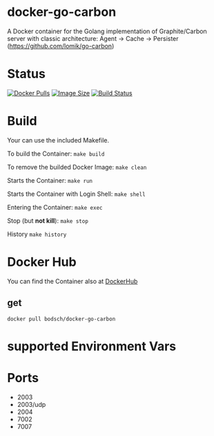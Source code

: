 # docker-go-carbon

A Docker container for the Golang implementation of Graphite/Carbon server with classic architecture:
Agent -> Cache -> Persister (https://github.com/lomik/go-carbon)

# Status

[![Docker Pulls](https://img.shields.io/docker/pulls/bodsch/docker-go-carbon.svg?branch=1705-03)][hub]
[![Image Size](https://images.microbadger.com/badges/image/bodsch/docker-go-carbon.svg?branch=1705-03)][microbadger]
[![Build Status](https://travis-ci.org/bodsch/docker-go-carbon.svg?branch=1705-03)][travis]

[hub]: https://hub.docker.com/r/bodsch/docker-go-carbon/
[microbadger]: https://microbadger.com/images/bodsch/docker-go-carbon
[travis]: https://travis-ci.org/bodsch/docker-go-carbon


# Build

Your can use the included Makefile.

To build the Container: `make build`

To remove the builded Docker Image: `make clean`

Starts the Container: `make run`

Starts the Container with Login Shell: `make shell`

Entering the Container: `make exec`

Stop (but **not kill**): `make stop`

History `make history`


# Docker Hub

You can find the Container also at  [DockerHub](https://hub.docker.com/r/bodsch/docker-go-carbon)

## get

    docker pull bodsch/docker-go-carbon


# supported Environment Vars

# Ports

 - 2003
 - 2003/udp
 - 2004
 - 7002
 - 7007
